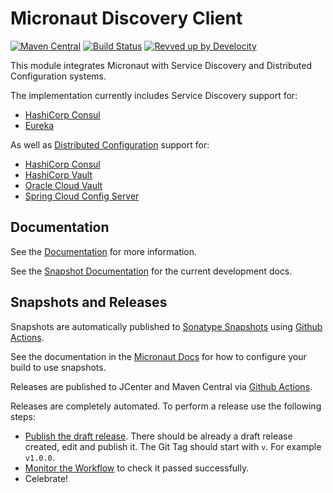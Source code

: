 # Micronaut Discovery Client

[![Maven Central](https://img.shields.io/maven-central/v/io.micronaut.discovery/micronaut-discovery-client.svg?label=Maven%20Central)](https://search.maven.org/search?q=g:%22io.micronaut.discovery%22%20AND%20a:%22micronaut-discovery-client%22)
[![Build Status](https://github.com/micronaut-projects/micronaut-discovery-client/workflows/Java%20CI/badge.svg)](https://github.com/micronaut-projects/micronaut-discovery-client/actions)
[![Revved up by Develocity](https://img.shields.io/badge/Revved%20up%20by-Develocity-06A0CE?logo=Gradle&labelColor=02303A)](https://ge.micronaut.io/scans)

This module integrates Micronaut with Service Discovery and Distributed Configuration systems.

The implementation currently includes Service Discovery support for:

* [HashiCorp Consul](https://www.consul.io/)
* [Eureka](https://github.com/Netflix/eureka)

As well as [Distributed Configuration](https://docs.micronaut.io/latest/guide/index.html#distributedConfiguration) support for:

* [HashiCorp Consul](https://www.consul.io/)
* [HashiCorp Vault](https://www.vaultproject.io/)
* [Oracle Cloud Vault](https://docs.cloud.oracle.com/en-us/iaas/Content/KeyManagement/Concepts/keyoverview.htm)
* [Spring Cloud Config Server](https://cloud.spring.io/spring-cloud-config/reference/html/#_spring_cloud_config_server)

## Documentation

See the [Documentation](https://micronaut-projects.github.io/micronaut-discovery-client/latest/guide/) for more information. 

See the [Snapshot Documentation](https://micronaut-projects.github.io/micronaut-discovery-client/snapshot/guide/) for the current development docs.

## Snapshots and Releases

Snapshots are automatically published to [Sonatype Snapshots](https://s01.oss.sonatype.org/content/repositories/snapshots/io/micronaut/) using [Github Actions](https://github.com/micronaut-projects/micronaut-project-template/actions).

See the documentation in the [Micronaut Docs](https://docs.micronaut.io/latest/guide/index.html#usingsnapshots) for how to configure your build to use snapshots.

Releases are published to JCenter and Maven Central via [Github Actions](https://github.com/micronaut-projects/micronaut-discovery-client/actions).

Releases are completely automated. To perform a release use the following steps:

- [Publish the draft release](https://github.com/micronaut-projects/micronaut-discovery-client/releases). There should be already a draft release created, edit and publish it. The Git Tag should start with `v`. For example `v1.0.0`.
- [Monitor the Workflow](https://github.com/micronaut-projects/micronaut-discovery-client/actions?query=workflow%3ARelease) to check it passed successfully.
- Celebrate!